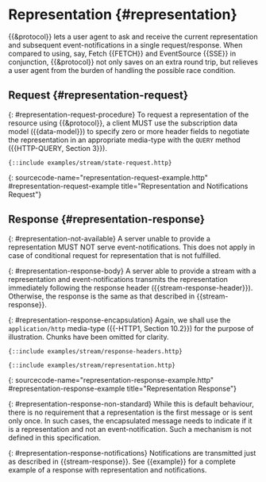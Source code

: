 # Representation {#representation}

{{&protocol}} lets a user agent to ask and receive the current representation and subsequent event-notifications in a single request/response. When compared to using, say, Fetch {{FETCH}} and EventSource {{SSE}} in conjunction, {{&protocol}} not only saves on an extra round trip, but relieves a user agent from the burden of handling the possible race condition.

## Request {#representation-request}

{: #representation-request-procedure}
To request a representation of the resource using {{&protocol}}, a client MUST use the subscription data model ({{data-model}}) to specify zero or more header fields to negotiate the representation in an appropriate media-type with the `QUERY` method ({{HTTP-QUERY, Section 3}}).

~~~ http-message
{::include examples/stream/state-request.http}
~~~
{: sourcecode-name="representation-request-example.http" #representation-request-example title="Representation and Notifications Request"}

## Response {#representation-response}

{: #representation-not-available}
A server unable to provide a representation MUST NOT serve event-notifications. This does not apply in case of conditional request for representation that is not fulfilled.

{: #representation-response-body}
A server able to provide a stream with a representation and event-notifications transmits the representation immediately following the response header ({{stream-response-header}}). Otherwise, the response is the same as that described in {{stream-response}}.

{: #representation-response-encapsulation}
Again, we shall use the `application/http` media-type ({{-HTTP1, Section 10.2}}) for the purpose of illustration. Chunks have been omitted for clarity.

~~~ http-message
{::include examples/stream/response-headers.http}

{::include examples/stream/representation.http}
~~~
{: sourcecode-name="representation-response-example.http" #representation-response-example title="Representation Response"}

{: #representation-response-non-standard}
While this is default behaviour, there is no requirement that a representation is the first message or is sent only once. In such cases, the encapsulated message needs to indicate if it is a representation and not an event-notification. Such a mechanism is not defined in this specification.

{: #representation-response-notifications}
Notifications are transmitted just as described in {{stream-response}}. See {{example}} for a complete example of a response with representation and notifications.
